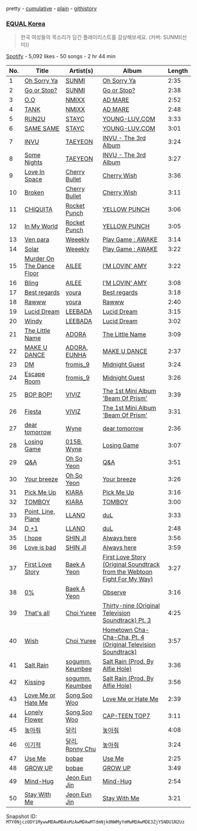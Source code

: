pretty - [cumulative](/playlists/cumulative/37i9dQZF1DWXLRnGRo8irv.md) - [plain](/playlists/plain/37i9dQZF1DWXLRnGRo8irv) - [githistory](https://github.githistory.xyz/mackorone/spotify-playlist-archive/blob/main/playlists/plain/37i9dQZF1DWXLRnGRo8irv)

### [EQUAL Korea](https://open.spotify.com/playlist/37i9dQZF1DWXLRnGRo8irv)

> 한국 여성들의 목소리가 담긴 플레이리스트를 감상해보세요\. \(커버: SUNMI\(선미\)\)

[Spotify](https://open.spotify.com/user/spotify) - 5,092 likes - 50 songs - 2 hr 44 min

| No. | Title | Artist(s) | Album | Length |
|---|---|---|---|---|
| 1 | [Oh Sorry Ya](https://open.spotify.com/track/03HYOtfzbzx0HPHMcfLFOe) | [SUNMI](https://open.spotify.com/artist/6MoXcK2GyGg7FIyxPU5yW6) | [Oh Sorry Ya](https://open.spotify.com/album/4LKKDcLPX4aZXGfnlpFPi7) | 2:35 |
| 2 | [Go or Stop?](https://open.spotify.com/track/5ZQt1BxZ25CYGgxC7g3XFt) | [SUNMI](https://open.spotify.com/artist/6MoXcK2GyGg7FIyxPU5yW6) | [Go or Stop?](https://open.spotify.com/album/1oMfb1X1wk1cyc60tNrqaA) | 2:38 |
| 3 | [O.O](https://open.spotify.com/track/3lrNsPdn98i6rxO142pLT6) | [NMIXX](https://open.spotify.com/artist/28ot3wh4oNmoFOdVajibBl) | [AD MARE](https://open.spotify.com/album/3AUtpZi3kqsEYDyQ0CCNiH) | 2:52 |
| 4 | [TANK](https://open.spotify.com/track/3ucx0k0IosRjrsmQc34zUW) | [NMIXX](https://open.spotify.com/artist/28ot3wh4oNmoFOdVajibBl) | [AD MARE](https://open.spotify.com/album/3AUtpZi3kqsEYDyQ0CCNiH) | 2:48 |
| 5 | [RUN2U](https://open.spotify.com/track/3gFcGnU4kTdMYLXDjH1TK8) | [STAYC](https://open.spotify.com/artist/01XYiBYaoMJcNhPokrg0l0) | [YOUNG\-LUV.COM](https://open.spotify.com/album/2xPdgNkM4yIQmP7axJ1T1o) | 3:33 |
| 6 | [SAME SAME](https://open.spotify.com/track/5mr1d04qe0s5ux5fQQcH2p) | [STAYC](https://open.spotify.com/artist/01XYiBYaoMJcNhPokrg0l0) | [YOUNG\-LUV.COM](https://open.spotify.com/album/2xPdgNkM4yIQmP7axJ1T1o) | 3:01 |
| 7 | [INVU](https://open.spotify.com/track/7rXcCpIAoOUCydkVDMcoPV) | [TAEYEON](https://open.spotify.com/artist/3qNVuliS40BLgXGxhdBdqu) | [INVU \- The 3rd Album](https://open.spotify.com/album/7i2YLTVQ0dyngRuUqtGmr9) | 3:24 |
| 8 | [Some Nights](https://open.spotify.com/track/1Q03Eti3fdmnN7DA2Y6gAp) | [TAEYEON](https://open.spotify.com/artist/3qNVuliS40BLgXGxhdBdqu) | [INVU \- The 3rd Album](https://open.spotify.com/album/7i2YLTVQ0dyngRuUqtGmr9) | 3:27 |
| 9 | [Love In Space](https://open.spotify.com/track/0lML1OdwDWQIyGF3i9vk2y) | [Cherry Bullet](https://open.spotify.com/artist/3IJCdgkBZbieocLZ4e94GZ) | [Cherry Wish](https://open.spotify.com/album/1vcO0a7uQpoIoEjJ5lJ4Hf) | 3:36 |
| 10 | [Broken](https://open.spotify.com/track/6lbHrC9V0brwMbWlIGqchH) | [Cherry Bullet](https://open.spotify.com/artist/3IJCdgkBZbieocLZ4e94GZ) | [Cherry Wish](https://open.spotify.com/album/1vcO0a7uQpoIoEjJ5lJ4Hf) | 3:11 |
| 11 | [CHIQUITA](https://open.spotify.com/track/0dap7YUNPlUiEPYSA1bRg3) | [Rocket Punch](https://open.spotify.com/artist/4hozqATxbpy9TwKWRT8QVO) | [YELLOW PUNCH](https://open.spotify.com/album/6L2VwLPHfm5cCdTF1erFrN) | 3:06 |
| 12 | [In My World](https://open.spotify.com/track/1qzezxpVXpSq2fk2IgmuNq) | [Rocket Punch](https://open.spotify.com/artist/4hozqATxbpy9TwKWRT8QVO) | [YELLOW PUNCH](https://open.spotify.com/album/6L2VwLPHfm5cCdTF1erFrN) | 3:05 |
| 13 | [Ven para](https://open.spotify.com/track/3kwr2hlIDwmwVAjKC7zshR) | [Weeekly](https://open.spotify.com/artist/73B9bjqS2Z5KLXNGqXf64m) | [Play Game : AWAKE](https://open.spotify.com/album/6ACwt54tvpe4XrMbxXzXXb) | 3:14 |
| 14 | [Solar](https://open.spotify.com/track/4VJtWynaEkc0UOMSbXOnWg) | [Weeekly](https://open.spotify.com/artist/73B9bjqS2Z5KLXNGqXf64m) | [Play Game : AWAKE](https://open.spotify.com/album/6ACwt54tvpe4XrMbxXzXXb) | 3:22 |
| 15 | [Murder On The Dance Floor](https://open.spotify.com/track/7ut7SI5v0jHaU8xAxZVFjt) | [AILEE](https://open.spotify.com/artist/3uGFTJ7JMllvhgGpumieHF) | [I'M LOVIN' AMY](https://open.spotify.com/album/3AL0qHWE5sF8SYY273nFXX) | 3:22 |
| 16 | [Bling](https://open.spotify.com/track/6K2DdmOxp30WLqng00JxwC) | [AILEE](https://open.spotify.com/artist/3uGFTJ7JMllvhgGpumieHF) | [I'M LOVIN' AMY](https://open.spotify.com/album/3AL0qHWE5sF8SYY273nFXX) | 3:08 |
| 17 | [Best regards](https://open.spotify.com/track/3owGb3JGbkRAWZjnCBj3Ic) | [youra](https://open.spotify.com/artist/5q9adPv91NFr8q2ZcKmX0V) | [Best regards](https://open.spotify.com/album/68ZALvGpKI9Q8VEHUtodNN) | 3:18 |
| 18 | [Rawww](https://open.spotify.com/track/1yHU5jp5oLtqxZAiv66L0K) | [youra](https://open.spotify.com/artist/5q9adPv91NFr8q2ZcKmX0V) | [Rawww](https://open.spotify.com/album/6AMfVr8DNJgkzouRB6qPem) | 2:40 |
| 19 | [Lucid Dream](https://open.spotify.com/track/6cLJ7dV0buAC5TfcfSVmcw) | [LEEBADA](https://open.spotify.com/artist/17vCFclNbTzsDfPgsaWaQO) | [Lucid Dream](https://open.spotify.com/album/6WuRU0IlGtQqBcDC3BKBNU) | 3:15 |
| 20 | [Windy](https://open.spotify.com/track/6lb8PuWa23cy0dQY0pbaKg) | [LEEBADA](https://open.spotify.com/artist/17vCFclNbTzsDfPgsaWaQO) | [Lucid Dream](https://open.spotify.com/album/6WuRU0IlGtQqBcDC3BKBNU) | 3:02 |
| 21 | [The Little Name](https://open.spotify.com/track/5tdzH8IkV62pyL1BHXrfmv) | [ADORA](https://open.spotify.com/artist/3M1kgHOpPruu1uBymBHF3r) | [The Little Name](https://open.spotify.com/album/3k9ZdguidOV2AHDiFenjyI) | 3:09 |
| 22 | [MAKE U DANCE](https://open.spotify.com/track/1vozwNInCvxQaBrc5a66eo) | [ADORA](https://open.spotify.com/artist/3M1kgHOpPruu1uBymBHF3r), [EUNHA](https://open.spotify.com/artist/4MLK9Hhz7UhxAzU2awoLxk) | [MAKE U DANCE](https://open.spotify.com/album/1UoyICgBwsGpylrHLj5zep) | 2:37 |
| 23 | [DM](https://open.spotify.com/track/7B9W7Qsy5M2kyUNjQYIEG8) | [fromis\_9](https://open.spotify.com/artist/24nUVBIlCGi4twz4nYxJum) | [Midnight Guest](https://open.spotify.com/album/2WT1URsANJa9zhPsqzspMR) | 3:24 |
| 24 | [Escape Room](https://open.spotify.com/track/55R81qkDQVV8oEPHFyIF7l) | [fromis\_9](https://open.spotify.com/artist/24nUVBIlCGi4twz4nYxJum) | [Midnight Guest](https://open.spotify.com/album/2WT1URsANJa9zhPsqzspMR) | 3:26 |
| 25 | [BOP BOP!](https://open.spotify.com/track/3FNuG1PjKcOu7tAqZKB4kZ) | [VIVIZ](https://open.spotify.com/artist/7Lq3yAtwi0Z7zpxEwbQQNZ) | [The 1st Mini Album 'Beam Of Prism'](https://open.spotify.com/album/1SO45pKRdNI74Rdx7Hynh2) | 3:39 |
| 26 | [Fiesta](https://open.spotify.com/track/5z2Zf4ORrWDSSJCgDrhz29) | [VIVIZ](https://open.spotify.com/artist/7Lq3yAtwi0Z7zpxEwbQQNZ) | [The 1st Mini Album 'Beam Of Prism'](https://open.spotify.com/album/1SO45pKRdNI74Rdx7Hynh2) | 3:31 |
| 27 | [dear tomorrow](https://open.spotify.com/track/1XpmXuiviEbGEK0tWPh26j) | [Wyne](https://open.spotify.com/artist/5f1qpcqhDl49v5gKln3zl2) | [dear tomorrow](https://open.spotify.com/album/4CxHKxvooeHnoItNaWqF8o) | 2:36 |
| 28 | [Losing Game](https://open.spotify.com/track/4RgEaESHLTYm2OkVolUZOD) | [015B](https://open.spotify.com/artist/4uU7KfTjcjyKUGWSaTzLu7), [Wyne](https://open.spotify.com/artist/5f1qpcqhDl49v5gKln3zl2) | [Losing Game](https://open.spotify.com/album/109hCsCc7xqpSknATrLZVu) | 3:07 |
| 29 | [Q&A](https://open.spotify.com/track/1mG5hk6tXxutyKYkCqIayG) | [Oh So Yeon](https://open.spotify.com/artist/0myzJ6Vyf7To1kWoJTseat) | [Q&A](https://open.spotify.com/album/5nodure6zxJnC1LFr61ca1) | 3:51 |
| 30 | [Your breeze](https://open.spotify.com/track/255ZXeSp4X5E3O8rpRgtSq) | [Oh So Yeon](https://open.spotify.com/artist/0myzJ6Vyf7To1kWoJTseat) | [Your breeze](https://open.spotify.com/album/6VfYXTbmrLwbhEjJIKj4Y8) | 3:26 |
| 31 | [Pick Me Up](https://open.spotify.com/track/15cn8Ps4IGPzYZpa1dL8XC) | [KIARA](https://open.spotify.com/artist/4zgwEbAQXg18E1rgx4jeOb) | [Pick Me Up](https://open.spotify.com/album/6YEJlBkNryNhKhIWjvfmpN) | 3:16 |
| 32 | [TOMBOY](https://open.spotify.com/track/3vdtdOh5Qowdf5tdBq33ln) | [KIARA](https://open.spotify.com/artist/4zgwEbAQXg18E1rgx4jeOb) | [TOMBOY](https://open.spotify.com/album/6gXb6OHd1UBHVQZ56lqUXC) | 3:00 |
| 33 | [Point, Line, Plane](https://open.spotify.com/track/0pfMdkCAZVThhpzOkassXJ) | [LLANO](https://open.spotify.com/artist/61vo1oAMWvmdRIJYdeCzrd) | [duL](https://open.spotify.com/album/1cloUGhbWriqDkuh5mm7wW) | 3:33 |
| 34 | [D +1](https://open.spotify.com/track/3AHuxYL9EfJm2rI4QNEAHB) | [LLANO](https://open.spotify.com/artist/61vo1oAMWvmdRIJYdeCzrd) | [duL](https://open.spotify.com/album/1cloUGhbWriqDkuh5mm7wW) | 2:48 |
| 35 | [I hope](https://open.spotify.com/track/5glgpVdJO7Qg7xDXwCgMTq) | [SHIN JI](https://open.spotify.com/artist/2IH8MlC1KVWJ2HejBmPmZi) | [Always here](https://open.spotify.com/album/0utqzHOTVNUtM0Q4ZCIcbI) | 3:56 |
| 36 | [Love is bad](https://open.spotify.com/track/4rbfwaLGm6hu67MR63XjBT) | [SHIN JI](https://open.spotify.com/artist/2IH8MlC1KVWJ2HejBmPmZi) | [Always here](https://open.spotify.com/album/0utqzHOTVNUtM0Q4ZCIcbI) | 3:59 |
| 37 | [First Love Story](https://open.spotify.com/track/7yaFG7IYstppb3WrI7nMWY) | [Baek A Yeon](https://open.spotify.com/artist/5UKoKVlU7EDN4UgDuVRAbX) | [First Love Story \(Original Soundtrack from the Webtoon Fight For My Way\)](https://open.spotify.com/album/1e5e5KZ97uAAUufTpjd5OJ) | 3:27 |
| 38 | [0%](https://open.spotify.com/track/0icOs4M7c2T5bcXJhkugww) | [Baek A Yeon](https://open.spotify.com/artist/5UKoKVlU7EDN4UgDuVRAbX) | [Observe](https://open.spotify.com/album/07IjUwHMGJZvlWafbHg6Sm) | 3:16 |
| 39 | [That's all](https://open.spotify.com/track/2GA13uuobpA88h5zPXm0E3) | [Choi Yuree](https://open.spotify.com/artist/6qvVoPGEqNCyYSjYCgfV1v) | [Thirty\-nine \(Original Television Soundtrack\) Pt\. 3](https://open.spotify.com/album/6UsoiG7ypgjvgTMZsa5kCO) | 4:25 |
| 40 | [Wish](https://open.spotify.com/track/12n9WBfLII5EdQFzQiQFqv) | [Choi Yuree](https://open.spotify.com/artist/6qvVoPGEqNCyYSjYCgfV1v) | [Hometown Cha\-Cha\-Cha, Pt\. 4 \(Original Television Soundtrack\)](https://open.spotify.com/album/0I9P3bt2K8NAB97yh7uBPf) | 3:57 |
| 41 | [Salt Rain](https://open.spotify.com/track/21Zxpp28GSLJIsQujNDQxy) | [sogumm](https://open.spotify.com/artist/50x9jHrP6wy9fo3jK5pNqS), [Keumbee](https://open.spotify.com/artist/1NwyafFmvijU7E9b1PjgQm) | [Salt Rain \(Prod\. By Alfie Hole\)](https://open.spotify.com/album/2PQIXQNasV6iN55iAMNccn) | 3:36 |
| 42 | [Kissing](https://open.spotify.com/track/0BfAFC7ybwMb5562S39OI0) | [sogumm](https://open.spotify.com/artist/50x9jHrP6wy9fo3jK5pNqS), [Keumbee](https://open.spotify.com/artist/1NwyafFmvijU7E9b1PjgQm) | [Salt Rain \(Prod\. By Alfie Hole\)](https://open.spotify.com/album/2PQIXQNasV6iN55iAMNccn) | 3:56 |
| 43 | [Love Me or Hate Me](https://open.spotify.com/track/2Qv01mVwY3815XuoXm6Upc) | [Song Soo Woo](https://open.spotify.com/artist/4X7gkJU9fcWMHeUS5BLWsr) | [Love Me or Hate Me](https://open.spotify.com/album/1yNeoN1SL2MCc1fef56l5y) | 2:39 |
| 44 | [Lonely Flower](https://open.spotify.com/track/70VDJiTlpK96wYFn5cu5oz) | [Song Soo Woo](https://open.spotify.com/artist/4X7gkJU9fcWMHeUS5BLWsr) | [CAP\-TEEN TOP7](https://open.spotify.com/album/1vz4JMtJfmkZMMXyALtanR) | 3:11 |
| 45 | [놓아줘](https://open.spotify.com/track/6Fsv9AOFr81RYjtKE8PatS) | [달리](https://open.spotify.com/artist/0coJu7cC8KxaaTDiUAlcbr) | [놓아줘](https://open.spotify.com/album/4gip4RKPvwWmYh4H1gulxL) | 4:08 |
| 46 | [이기적](https://open.spotify.com/track/1e7etVeneuSNyPrPOvRaPw) | [달리](https://open.spotify.com/artist/0coJu7cC8KxaaTDiUAlcbr), [Ronny Chu](https://open.spotify.com/artist/1huqqraCZaeav3zZbHmnL4) | [놓아줘](https://open.spotify.com/album/4gip4RKPvwWmYh4H1gulxL) | 3:24 |
| 47 | [Use Me](https://open.spotify.com/track/2u6CuICoBLDdCVYzyQi9E6) | [bobae](https://open.spotify.com/artist/6wncPbRHG5flV6j8oVz8mL) | [Use Me](https://open.spotify.com/album/5y6rbOkVDqjWIQhu4hfF7b) | 2:25 |
| 48 | [GROW UP](https://open.spotify.com/track/1UWSChv41Lfs7CsGGIElT9) | [bobae](https://open.spotify.com/artist/6wncPbRHG5flV6j8oVz8mL) | [GROW UP](https://open.spotify.com/album/5GcyVh9HgqpveRqyUf2yMd) | 3:49 |
| 49 | [Mind\-Hug](https://open.spotify.com/track/0ZCw4M0akWRNL27HeFvvyp) | [Jeon Eun Jin](https://open.spotify.com/artist/67lzkCTgtpkhb56aGYXJEY) | [Mind\-Hug](https://open.spotify.com/album/13Oq05dL5TdwllyiWjGKId) | 2:54 |
| 50 | [Stay With Me](https://open.spotify.com/track/17qoIHNHmxUu4YjeAs0Prh) | [Jeon Eun Jin](https://open.spotify.com/artist/67lzkCTgtpkhb56aGYXJEY) | [Stay With Me](https://open.spotify.com/album/58GDtLSSF7VjO9xjjaADbP) | 3:21 |

Snapshot ID: `MTY0NjczODY1MywwMDAwMDAxMzAwMDAwMTdmNjk0NWMyYmMwMDAwMDE3ZjY5NDU1N2Uz`